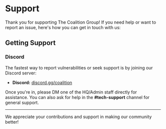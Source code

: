 # Support

Thank you for supporting The Coalition Group! If you need help or want to report an issue, here's how you can get in touch with us:

## Getting Support

### Discord
The fastest way to report vulnerabilities or seek support is by joining our Discord server:

- **Discord:** [discord.gg/coalition](https://discord.gg/coalition)

Once you're in, please DM one of the HQ/Admin staff directly for assistance. You can also ask for help in the **#tech-support** channel for general support.

---

We appreciate your contributions and support in making our community better!

